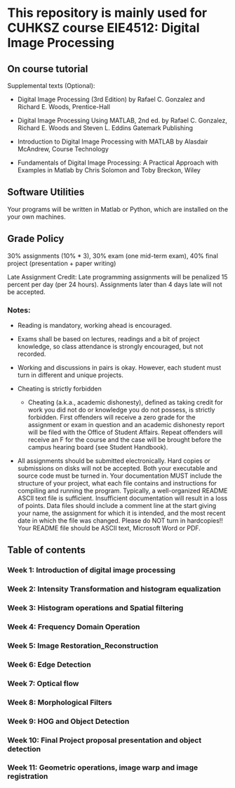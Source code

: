 # This repository is mainly used for CUHKSZ course EIE4512: Digital Image Processing

## On course tutorial

Supplemental texts (Optional): 

+ Digital Image Processing (3rd Edition) by Rafael C. Gonzalez and Richard E. Woods, Prentice-Hall

+ Digital Image Processing Using MATLAB, 2nd ed. by Rafael C. Gonzalez, Richard E. Woods and Steven L. Eddins Gatemark Publishing

+ Introduction to Digital Image Processing with MATLAB by Alasdair McAndrew, Course Technology

+ Fundamentals of Digital Image Processing: A Practical Approach with Examples in Matlab by Chris Solomon and Toby Breckon, Wiley

## Software Utilities

Your programs will be written in Matlab or Python, which are installed on the your own machines.

## Grade Policy
30% assignments (10% * 3), 30% exam (one mid-term exam), 40% final project (presentation +  paper writing) 

Late Assignment Credit: Late programming assignments will be penalized 15 percent per day (per 24 hours). Assignments later than 4 days late will not be accepted.

### Notes:

+ Reading is mandatory, working ahead is encouraged.
+ Exams shall be based on lectures, readings and a bit of project knowledge, so class attendance is strongly encouraged, but not recorded.
+ Working and discussions in pairs is okay. However, each student must turn in different and unique projects.
+ Cheating is strictly forbidden

    - Cheating (a.k.a., academic dishonesty), defined as taking credit for work you did not do or knowledge you do not possess, is strictly forbidden. First offenders will receive a zero grade for the assignment or exam in question and an academic dishonesty report will be filed with the Office of Student Affairs. Repeat offenders will receive an F for the course and the case will be brought before the campus hearing board (see Student Handbook).
+ All assignments should be submitted electronically. Hard copies or submissions on disks will not be accepted. Both your executable and source code must be turned in. Your documentation MUST include the structure of your project, what each file contains and instructions for compiling and running the program. Typically, a well-organized README ASCII text file is sufficient. Insufficient documentation will result in a loss of points. Data files should include a comment line at the start giving your name, the assignment for which it is intended, and the most recent date in which the file was changed. Please do NOT turn in hardcopies!! Your README file should be ASCII text, Microsoft Word or PDF.

## Table of contents

### Week 1: Introduction of digital image processing
### Week 2: Intensity Transformation and histogram equalization
### Week 3: Histogram operations and Spatial filtering
### Week 4: Frequency Domain Operation
### Week 5: Image Restoration_Reconstruction
### Week 6: Edge Detection
### Week 7: Optical flow
### Week 8: Morphological Filters
### Week 9: HOG and Object Detection
### Week 10: Final Project proposal presentation and object detection
### Week 11: Geometric operations, image warp and image registration